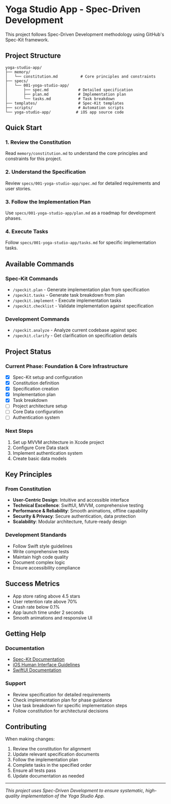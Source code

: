 # Yoga Studio App - Spec-Driven Development

This project follows Spec-Driven Development methodology using GitHub's Spec-Kit framework.

## Project Structure

```
yoga-studio-app/
├── memory/
│   └── constitution.md          # Core principles and constraints
├── specs/
│   └── 001-yoga-studio-app/
│       ├── spec.md             # Detailed specification
│       ├── plan.md             # Implementation plan
│       └── tasks.md            # Task breakdown
├── templates/                  # Spec-Kit templates
├── scripts/                    # Automation scripts
└── yoga-studio-app/           # iOS app source code
```

## Quick Start

### 1. Review the Constitution
Read `memory/constitution.md` to understand the core principles and constraints for this project.

### 2. Understand the Specification
Review `specs/001-yoga-studio-app/spec.md` for detailed requirements and user stories.

### 3. Follow the Implementation Plan
Use `specs/001-yoga-studio-app/plan.md` as a roadmap for development phases.

### 4. Execute Tasks
Follow `specs/001-yoga-studio-app/tasks.md` for specific implementation tasks.

## Available Commands

### Spec-Kit Commands
- `/speckit.plan` - Generate implementation plan from specification
- `/speckit.tasks` - Generate task breakdown from plan
- `/speckit.implement` - Execute implementation tasks
- `/speckit.checklist` - Validate implementation against specification

### Development Commands
- `/speckit.analyze` - Analyze current codebase against spec
- `/speckit.clarify` - Get clarification on specification details

## Project Status

### Current Phase: Foundation & Core Infrastructure
- [x] Spec-Kit setup and configuration
- [x] Constitution definition
- [x] Specification creation
- [x] Implementation plan
- [x] Task breakdown
- [ ] Project architecture setup
- [ ] Core Data configuration
- [ ] Authentication system

### Next Steps
1. Set up MVVM architecture in Xcode project
2. Configure Core Data stack
3. Implement authentication system
4. Create basic data models

## Key Principles

### From Constitution
- **User-Centric Design**: Intuitive and accessible interface
- **Technical Excellence**: SwiftUI, MVVM, comprehensive testing
- **Performance & Reliability**: Smooth animations, offline capability
- **Security & Privacy**: Secure authentication, data protection
- **Scalability**: Modular architecture, future-ready design

### Development Standards
- Follow Swift style guidelines
- Write comprehensive tests
- Maintain high code quality
- Document complex logic
- Ensure accessibility compliance

## Success Metrics
- App store rating above 4.5 stars
- User retention rate above 70%
- Crash rate below 0.1%
- App launch time under 2 seconds
- Smooth animations and responsive UI

## Getting Help

### Documentation
- [Spec-Kit Documentation](https://github.com/github/spec-kit)
- [iOS Human Interface Guidelines](https://developer.apple.com/design/human-interface-guidelines/)
- [SwiftUI Documentation](https://developer.apple.com/documentation/swiftui/)

### Support
- Review specification for detailed requirements
- Check implementation plan for phase guidance
- Use task breakdown for specific implementation steps
- Follow constitution for architectural decisions

## Contributing

When making changes:
1. Review the constitution for alignment
2. Update relevant specification documents
3. Follow the implementation plan
4. Complete tasks in the specified order
5. Ensure all tests pass
6. Update documentation as needed

---

*This project uses Spec-Driven Development to ensure systematic, high-quality implementation of the Yoga Studio App.*
